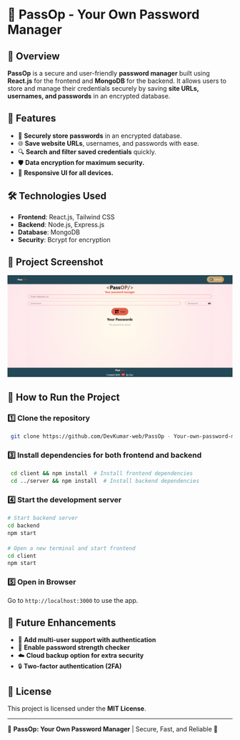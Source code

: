 # 🔐 PassOp - Your Own Password Manager

## 📌 Overview
**PassOp** is a secure and user-friendly **password manager** built using **React.js** for the frontend and **MongoDB** for the backend. It allows users to store and manage their credentials securely by saving **site URLs, usernames, and passwords** in an encrypted database.

## 🚀 Features
- 🔑 **Securely store passwords** in an encrypted database.
- 🌐 **Save website URLs**, usernames, and passwords with ease.
- 🔍 **Search and filter saved credentials** quickly.
- 🛡️ **Data encryption for maximum security.**
- 📱 **Responsive UI for all devices.**

## 🛠️ Technologies Used
- **Frontend**: React.js, Tailwind CSS
- **Backend**: Node.js, Express.js
- **Database**: MongoDB
- **Security**: Bcrypt for encryption

## 🎥 Project Screenshot
![PassOp Screenshot](./demo1.png.png)

## 🚀 How to Run the Project
### 1️⃣ Clone the repository
```sh
 git clone https://github.com/DevKumar-web/PassOp - Your-own-password-manager.git
```

### 3️⃣ Install dependencies for both frontend and backend
```sh
 cd client && npm install  # Install frontend dependencies
 cd ../server && npm install  # Install backend dependencies
```
### 4️⃣ Start the development server
```sh
# Start backend server
cd backend
npm start

# Open a new terminal and start frontend
cd client
npm start
```
### 5️⃣ Open in Browser
Go to `http://localhost:3000` to use the app.

## 🌟 Future Enhancements
- 📢 **Add multi-user support with authentication**
- 🔔 **Enable password strength checker**
- ☁️ **Cloud backup option for extra security**
- 🔒 **Two-factor authentication (2FA)**

## 📜 License
This project is licensed under the **MIT License**.

---
🚀 **PassOp: Your Own Password Manager** | Secure, Fast, and Reliable 🔐


